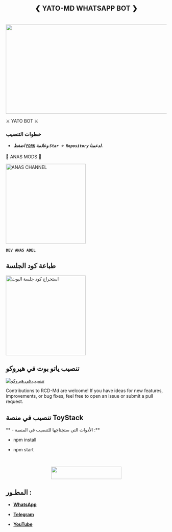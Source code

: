 
## <p align="center">❮ YATO-MD WHATSAPP BOT ❯
<br>

<img src="https://telegra.ph/file/a789a7f2437c053ec829a.jpg" width="540" height="280" />
</p>         ⚔ YATO BOT ⚔



### خطوات التنصيب
   - ***اضغط [`FORK`](https://github.com/desanaskeb/YATO-BOT-MD/fork) وعلامة `Star ⭐ Repository` لدعمنا.***

     

</p>
🌟 ANAS MODS 🌟

<a href="/"><img src="https://img.shields.io/badge/RCD-WEB%20SITE-red" alt="ANAS CHANNEL" width="250"></a>

**`DEV ANAS ADEL`**

##  طباعة كود الجلسة

<a href="https://replit.com/@bobiztestbot/bobiza-qrcode"><img src="https://img.shields.io/badge/LOGIN%20WITH-PAIR%20CODE-red" alt="استخراج كود جلسة البوت" width="250"></a>

## تنصيب ياتو بوت في هيروكو


 [![تنصيب في هيروكو](https://www.herokucdn.com/deploy/button.svg)](https://dashboard.heroku.com/new?button-url=https%3A%2F%2Fgithub.com%2Fpurnapurna2007%2FSend2%3Ftab%3Dreadme-ov-file&template=https://github.com/desanaskeb/YATO-BOT-MD)



   </details>
</P>


Contributions to RCD-Md are welcome! If you have ideas for new features, improvements, or bug fixes, feel free to open an issue or submit a pull request.

## تنصيب في منصة ToyStack

** - الأدوات التي ستجتاجها للتنصيب في المنصة :**

- npm install
 
- npm start

    <br>
<p align="center"><a href="https://toystack.ai"> <img src="https://img.shields.io/badge/Toystack%20Account-blue?style=for-the-badge&logo=Toystack" width="220" height="38.45"/></a></p>

## المطـور :
- [**WhatsApp**](https://wa.me/967736249487)

- [**Telegram**](https://t.me/J_8_D)

- [**YouTube**](https://www.youtube.com/@alkaser_0_0)

